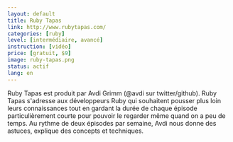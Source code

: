 ```yaml
---
layout: default
title: Ruby Tapas
link: http://www.rubytapas.com/
categories: [ruby]
level: [intermédiaire, avancé]
instruction: [vidéo]
price: [gratuit, $9]
image: ruby-tapas.png
status: actif
lang: en
---
```


Ruby Tapas est produit par Avdi Grimm (@avdi sur twitter/github). Ruby Tapas s'adresse aux développeurs Ruby qui souhaitent pousser plus loin leurs connaissances tout en gardant la durée de chaque épisode particulièrement courte pour pouvoir le regarder même quand on a peu de temps. Au rythme de deux épisodes par semaine, Avdi nous donne des astuces, explique des concepts et techniques.
